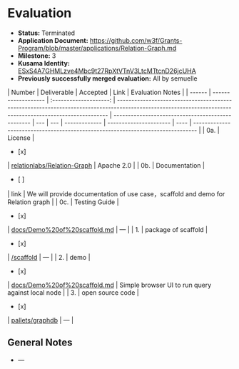 # Evaluation

- **Status:** Terminated
- **Application Document:** https://github.com/w3f/Grants-Program/blob/master/applications/Relation-Graph.md
- **Milestone:** 3
- **Kusama Identity:** [ESxS4A7GHMLzve4Mbc9t27RpXtVTnV3LtcMTtcnD26jcUHA](https://polkascan.io/pre/kusama/account/ESxS4A7GHMLzve4Mbc9t27RpXtVTnV3LtcMTtcnD26jcUHA)
- **Previously successfully merged evaluation:** All by semuelle

| Number | Deliverable         |        Accepted        | Link                                                                                                                                                      | Evaluation Notes                                  |
| ------ | ------------------- | :--------------------: | --------------------------------------------------------------------------------------------------------------------------------------------------------- | ------------------------------------------------- | --- | --- | ------------- | ---------------------- | ---- | ------------------------------------------------------------------------------- |
| 0a.    | License             | <ul><li>[x] </li></ul> | [relationlabs/Relation-Graph](https://github.com/relationlabs/Relation-Graph/blob/5d48477b543b54b56c898a3f41f14dc6c82d75b4/LICENSE)                       | Apache 2.0                                        |     | 0b. | Documentation | <ul><li>[ ] </li></ul> | link | We will provide documentation of use case，scaffold and demo for Relation graph |
| 0c.    | Testing Guide       | <ul><li>[x] </li></ul> | [docs/Demo%20of%20scaffold.md](https://github.com/relationlabs/Relation-Graph/blob/5d48477b543b54b56c898a3f41f14dc6c82d75b4/docs/Demo%20of%20scaffold.md) | —                                                 |
| 1.     | package of scaffold | <ul><li>[x] </li></ul> | [/scaffold](https://github.com/relationlabs/Relation-Graph/tree/5d48477b543b54b56c898a3f41f14dc6c82d75b4/scaffold)                                        | —                                                 |
| 2.     | demo                | <ul><li>[x] </li></ul> | [docs/Demo%20of%20scaffold.md](https://github.com/relationlabs/Relation-Graph/blob/5d48477b543b54b56c898a3f41f14dc6c82d75b4/docs/Demo%20of%20scaffold.md) | Simple browser UI to run query against local node |
| 3.     | open source code    | <ul><li>[x] </li></ul> | [pallets/graphdb](https://github.com/relationlabs/Relation-Graph/tree/5d48477b543b54b56c898a3f41f14dc6c82d75b4/src/pallets/graphdb)                       | —                                                 |

## General Notes

- —
